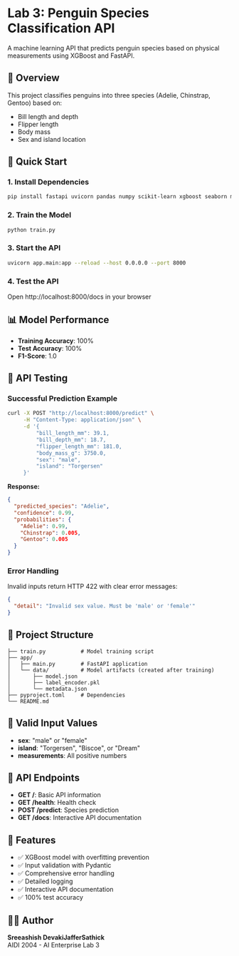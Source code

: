 # Lab 3: Penguin Species Classification API

A machine learning API that predicts penguin species based on physical measurements using XGBoost and FastAPI.

## 🐧 Overview

This project classifies penguins into three species (Adelie, Chinstrap, Gentoo) based on:
- Bill length and depth
- Flipper length  
- Body mass
- Sex and island location

## 🚀 Quick Start

### 1. Install Dependencies
```bash
pip install fastapi uvicorn pandas numpy scikit-learn xgboost seaborn matplotlib pydantic python-multipart
```

### 2. Train the Model
```bash
python train.py
```

### 3. Start the API
```bash
uvicorn app.main:app --reload --host 0.0.0.0 --port 8000
```

### 4. Test the API
Open http://localhost:8000/docs in your browser

## 📊 Model Performance

- **Training Accuracy**: 100%
- **Test Accuracy**: 100%
- **F1-Score**: 1.0

## 🧪 API Testing

### Successful Prediction Example
```bash
curl -X POST "http://localhost:8000/predict" \
     -H "Content-Type: application/json" \
     -d '{
         "bill_length_mm": 39.1,
         "bill_depth_mm": 18.7,
         "flipper_length_mm": 181.0,
         "body_mass_g": 3750.0,
         "sex": "male",
         "island": "Torgersen"
     }'
```

**Response:**
```json
{
  "predicted_species": "Adelie",
  "confidence": 0.99,
  "probabilities": {
    "Adelie": 0.99,
    "Chinstrap": 0.005,
    "Gentoo": 0.005
  }
}
```

### Error Handling
Invalid inputs return HTTP 422 with clear error messages:
```json
{
  "detail": "Invalid sex value. Must be 'male' or 'female'"
}
```

## 📁 Project Structure
```
├── train.py           # Model training script
├── app/
│   ├── main.py        # FastAPI application
│   └── data/          # Model artifacts (created after training)
│       ├── model.json
│       ├── label_encoder.pkl
│       └── metadata.json
├── pyproject.toml     # Dependencies
└── README.md
```

## 🔧 Valid Input Values

- **sex**: "male" or "female"
- **island**: "Torgersen", "Biscoe", or "Dream"  
- **measurements**: All positive numbers

## 📱 API Endpoints

- **GET /**: Basic API information
- **GET /health**: Health check
- **POST /predict**: Species prediction
- **GET /docs**: Interactive API documentation

## 🎯 Features

- ✅ XGBoost model with overfitting prevention
- ✅ Input validation with Pydantic
- ✅ Comprehensive error handling
- ✅ Detailed logging
- ✅ Interactive API documentation
- ✅ 100% test accuracy

## 👨‍💻 Author

**Sreeashish DevakiJafferSathick**  
AIDI 2004 - AI Enterprise Lab 3